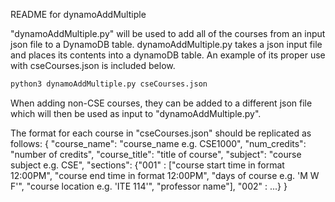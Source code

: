 README for dynamoAddMultiple

"dynamoAddMultiple.py" will be used to add all of the courses from an input json file to a DynamoDB table. dynamoAddMultiple.py takes a json input file and places its contents into a dynamoDB table. An example of its proper use with cseCourses.json is included below.
```sh
python3 dynamoAddMultiple.py cseCourses.json
```
When adding non-CSE courses, they can be added to a different json file which will then be used as input to "dynamoAddMultiple.py".

The format for each course in "cseCourses.json" should be replicated as follows:
{
    "course_name": "course_name e.g. CSE1000",
    "num_credits": "number of credits",
    "course_title": "title of course",
    "subject": "course subject e.g. CSE",
    "sections": {"001" : ["course start time in format 12:00PM", "course end time in format 12:00PM",
                          "days of course e.g. 'M W F'", "course location e.g. 'ITE 114'", "professor name"],
                 "002" : ...}
}